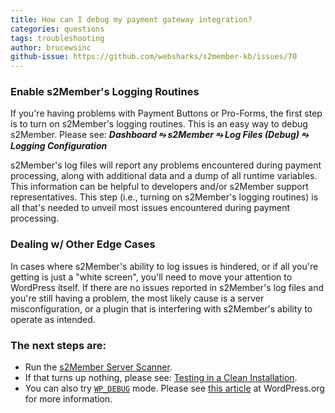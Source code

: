 ```yaml
---
title: How can I debug my payment gateway integration?
categories: questions
tags: troubleshooting
author: brucewsinc
github-issue: https://github.com/websharks/s2member-kb/issues/70
---
```


### Enable s2Member's Logging Routines

If you're having problems with Payment Buttons or Pro-Forms, the first step is to turn on s2Member's logging routines. This is an easy way to debug s2Member. Please see: **_Dashboard ⥱ s2Member ⥱ Log Files (Debug) ⥱ Logging Configuration_**

s2Member's log files will report any problems encountered during payment processing, along with additional data and a dump of all runtime variables. This information can be helpful to developers and/or s2Member support representatives. This step (i.e., turning on s2Member's logging routines) is all that's needed to unveil most issues encountered during payment processing.

### Dealing w/ Other Edge Cases

In cases where s2Member's ability to log issues is hindered, or if all you're getting is just a "white screen", you'll need to move your attention to WordPress itself. If there are no issues reported in s2Member's log files and you're still having a problem, the most likely cause is a server misconfiguration, or a plugin that is interfering with s2Member's ability to operate as intended.

### The next steps are:

- Run the [s2Member Server Scanner](https://github.com/websharks/s2member-kb/issues/133).
- If that turns up nothing, please see: [Testing in a Clean Installation](https://github.com/websharks/s2member-kb/issues/81).
- You can also try [`WP_DEBUG`](http://codex.wordpress.org/WP_DEBUG) mode. Please see [this article](http://codex.wordpress.org/WP_DEBUG) at WordPress.org for more information.